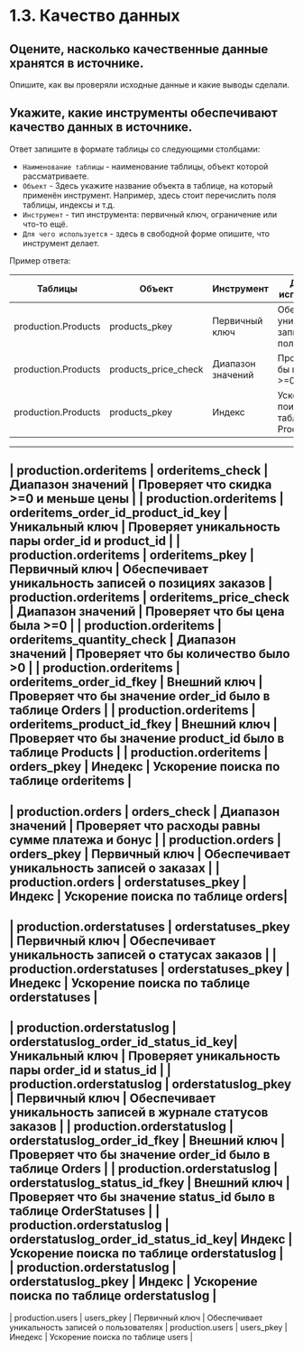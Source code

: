 # 1.3. Качество данных

## Оцените, насколько качественные данные хранятся в источнике.
Опишите, как вы проверяли исходные данные и какие выводы сделали.

## Укажите, какие инструменты обеспечивают качество данных в источнике.
Ответ запишите в формате таблицы со следующими столбцами:
- `Наименование таблицы` - наименование таблицы, объект которой рассматриваете.
- `Объект` - Здесь укажите название объекта в таблице, на который применён инструмент. Например, здесь стоит перечислить поля таблицы, индексы и т.д.
- `Инструмент` - тип инструмента: первичный ключ, ограничение или что-то ещё.
- `Для чего используется` - здесь в свободной форме опишите, что инструмент делает.

Пример ответа:

| Таблицы                    | Объект                               | Инструмент        | Для чего используется |
| -------------------        | ---------------------------          | ---------------   | --------------------- |
| production.Products        | products_pkey                        | Первичный ключ    | Обеспечивает уникальность записей о пользователях |
| production.Products        | products_price_check                 | Диапазон значений | Проверяет что бы цена была >=0    |
| production.Products        | products_pkey                        | Индекс            | Ускорение поиска по таблице Product|
-------------------------------------------------------------------------------------------------------------------------------------------------------
| production.orderitems      | orderitems_check                     | Диапазон значений | Проверяет что скидка >=0 и меньше цены  |
| production.orderitems      | orderitems_order_id_product_id_key   | Уникальный ключ   | Проверяет уникальность пары order_id и product_id |
| production.orderitems      | orderitems_pkey                      | Первичный ключ    | Обеспечивает уникальность записей о позициях заказов
| production.orderitems      | orderitems_price_check               | Диапазон значений | Проверяет что бы цена была >=0 |
| production.orderitems      | orderitems_quantity_check            | Диапазон значений | Проверяет что бы количество было >0 |
| production.orderitems      | orderitems_order_id_fkey             | Внешний ключ      | Проверяет что бы значение order_id было в таблице Orders |
| production.orderitems      | orderitems_product_id_fkey           | Внешний ключ      | Проверяет что бы значение product_id было в таблице Products |
| production.orderitems      | orders_pkey                          | Инедекс           | Ускорение поиска по таблице orderitems      |
-------------------------------------------------------------------------------------------------------------------------------------------------------
| production.orders          | orders_check                         | Диапазон значений | Проверяет что расходы равны сумме платежа и бонус |
| production.orders          | orders_pkey                          | Первичный ключ    | Обеспечивает уникальность записей о заказах |
| production.orders          | orderstatuses_pkey                   | Индекс            | Ускорение поиска по таблице orders|
-------------------------------------------------------------------------------------------------------------------------------------------------------
| production.orderstatuses   | orderstatuses_pkey                   | Первичный ключ    | Обеспечивает уникальность записей о статусах заказов |
| production.orderstatuses   | orderstatuses_pkey                   | Инедекс           | Ускорение поиска по таблице orderstatuses      |
-------------------------------------------------------------------------------------------------------------------------------------------------------
| production.orderstatuslog  | orderstatuslog_order_id_status_id_key| Уникальный ключ   | Проверяет уникальность пары order_id и status_id |
| production.orderstatuslog  | orderstatuslog_pkey                  | Первичный ключ    | Обеспечивает уникальность записей в журнале статусов заказов |
| production.orderstatuslog  | orderstatuslog_order_id_fkey         | Внешний ключ      | Проверяет что бы значение order_id было в таблице Orders |
| production.orderstatuslog  | orderstatuslog_status_id_fkey        | Внешний ключ      | Проверяет что бы значение status_id было в таблице OrderStatuses |
| production.orderstatuslog  | orderstatuslog_order_id_status_id_key| Индекс            | Ускорение поиска по таблице orderstatuslog |    
| production.orderstatuslog  | orderstatuslog_pkey                  | Индекс            | Ускорение поиска по таблице orderstatuslog |    
-------------------------------------------------------------------------------------------------------------------------------------------------------
| production.users           | users_pkey                           | Первичный ключ    | Обеспечивает уникальность записей о пользователях 
| production.users           | users_pkey                           | Инедекс           | Ускорение поиска по таблице users | 

